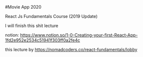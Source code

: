 #Movie App 2020

React Js Fundamentals Course (2019 Update)

I will finish this shit lecture

notion: https://www.notion.so/1-0-Creating-your-first-React-App-1fd2e952e2534c51941f303ff0a2fe4c


this lecture by https://nomadcoders.co/react-fundamentals/lobby
